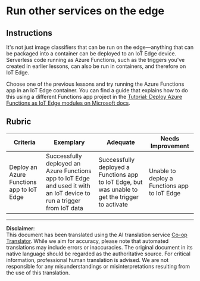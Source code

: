 <!--
CO_OP_TRANSLATOR_METADATA:
{
  "original_hash": "cc7ad255517f5f618f9c8899e6ff6783",
  "translation_date": "2025-08-28T19:07:30+00:00",
  "source_file": "4-manufacturing/lessons/3-run-fruit-detector-edge/assignment.md",
  "language_code": "en"
}
-->
# Run other services on the edge

## Instructions

It's not just image classifiers that can be run on the edge—anything that can be packaged into a container can be deployed to an IoT Edge device. Serverless code running as Azure Functions, such as the triggers you've created in earlier lessons, can also be run in containers, and therefore on IoT Edge.

Choose one of the previous lessons and try running the Azure Functions app in an IoT Edge container. You can find a guide that explains how to do this using a different Functions app project in the [Tutorial: Deploy Azure Functions as IoT Edge modules on Microsoft docs](https://docs.microsoft.com/azure/iot-edge/tutorial-deploy-function?WT.mc_id=academic-17441-jabenn&view=iotedge-2020-11).

## Rubric

| Criteria | Exemplary | Adequate | Needs Improvement |
| -------- | --------- | -------- | ----------------- |
| Deploy an Azure Functions app to IoT Edge | Successfully deployed an Azure Functions app to IoT Edge and used it with an IoT device to run a trigger from IoT data | Successfully deployed a Functions app to IoT Edge, but was unable to get the trigger to activate | Unable to deploy a Functions app to IoT Edge |

---

**Disclaimer**:  
This document has been translated using the AI translation service [Co-op Translator](https://github.com/Azure/co-op-translator). While we aim for accuracy, please note that automated translations may include errors or inaccuracies. The original document in its native language should be regarded as the authoritative source. For critical information, professional human translation is advised. We are not responsible for any misunderstandings or misinterpretations resulting from the use of this translation.